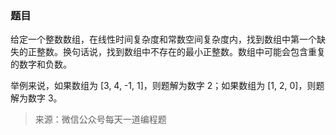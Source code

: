 ### 题目

给定一个整数数组，在线性时间复杂度和常数空间复杂度内，找到数组中第一个缺失的正整数。换句话说，找到数组中不存在的最小正整数。数组中可能会包含重复的数字和负数。

举例来说，如果数组为 [3, 4, -1, 1]，则题解为数字 2；如果数组为 [1, 2, 0]，则题解为数字 3。

> 来源：微信公众号每天一道编程题
